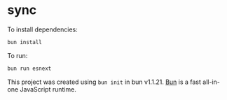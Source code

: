# sync

To install dependencies:

```bash
bun install
```

To run:

```bash
bun run esnext
```

This project was created using `bun init` in bun v1.1.21. [Bun](https://bun.sh) is a fast all-in-one JavaScript runtime.
